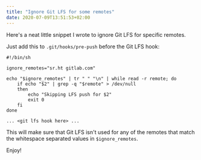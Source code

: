 ```yaml
---
title: "Ignore Git LFS for some remotes"
date: 2020-07-09T13:51:53+02:00
---
```


Here's a neat little snippet I wrote to ignore Git LFS for specific remotes.

<!--more-->

Just add this to `.git/hooks/pre-push` before the Git LFS hook:
```shell
#!/bin/sh

ignore_remotes="sr.ht gitlab.com"

echo "$ignore_remotes" | tr " " "\n" | while read -r remote; do
    if echo "$2" | grep -q "$remote" > /dev/null
    then
        echo "Skipping LFS push for $2"
        exit 0
    fi
done

... <git lfs hook here> ...

```

This will make sure that Git LFS isn't used for any of the remotes that match
the whitespace separated values in `$ignore_remotes`.

Enjoy!
